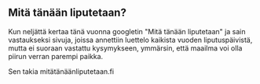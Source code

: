 ## Mitä tänään liputetaan?

Kun neljättä kertaa tänä vuonna googletin "Mitä tänään liputetaan" ja sain vastaukseksi sivuja, joissa annettiin luettelo kaikista vuoden liputuspäivistä, mutta ei suoraan vastattu kysymykseen, ymmärsin, että maailma voi olla piirun verran parempi paikka.

Sen takia mitätänäänliputetaan.fi